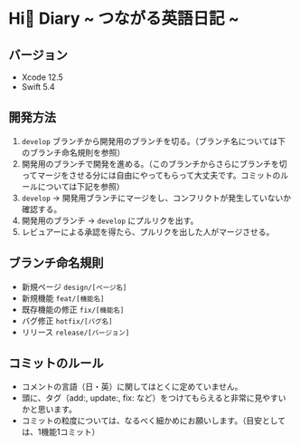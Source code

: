 # Hi👋 Diary ~ つながる英語日記 ~


## バージョン

- Xcode 12.5
- Swift 5.4


## 開発方法

1. `develop` ブランチから開発用のブランチを切る。（ブランチ名については下のブランチ命名規則を参照）
2. 開発用のブランチで開発を進める。（このブランチからさらにブランチを切ってマージをさせる分には自由にやってもらって大丈夫です。コミットのルールについては下記を参照）
4. `develop` -> 開発用ブランチにマージをし、コンフリクトが発生していないか確認する。
5. 開発用のブランチ -> `develop` にプルリクを出す。
6. レビュアーによる承認を得たら、プルリクを出した人がマージさせる。


## ブランチ命名規則

- 新規ページ `design/[ページ名]`
- 新規機能 `feat/[機能名]`
- 既存機能の修正 `fix/[機能名]`
- バグ修正 `hotfix/[バグ名]`
- リリース `release/[バージョン]`


## コミットのルール

- コメントの言語（日・英）に関してはとくに定めていません。
- 頭に、タグ（add:, update:, fix: など）をつけてもらえると非常に見やすいかと思います。
- コミットの粒度については、なるべく細かめにお願いします。（目安としては、1機能1コミット）
